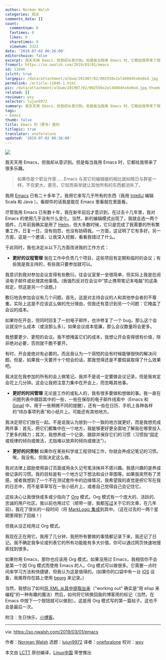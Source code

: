 ```yaml
---
author: Norman Walsh
categories: 观点
comments_data: []
count:
  commentnum: 0
  favtimes: 0
  likes: 0
  sharetimes: 0
  viewnum: 3322
date: '2019-07-02 00:26:00'
editorchoice: false
excerpt: 我天天用 Emacs，但我却从意识到。但是每当我用 Emacs 时，它都给我带来了很多乐趣。
fromurl: https://so.nwalsh.com/2019/03/01/emacs
id: 11046
islctt: true
largepic: /data/attachment/album/201907/02/002550x2ol48004hx6e0od.jpg
permalink: /article-11046-1.html
pic: /data/attachment/album/201907/02/002550x2ol48004hx6e0od.jpg.thumb.jpg
related: []
reviewer: wxy
selector: lujun9972
summary: 我天天用 Emacs，但我却从意识到。但是每当我用 Emacs 时，它都给我带来了很多乐趣。
tags:
- Emacs
thumb: false
title: Emacs 的（更多）胜利
titlepic: true
translator: oneforalone
updated: '2019-07-02 00:26:00'
---
```


![](/data/attachment/album/201907/02/002550x2ol48004hx6e0od.jpg)


我天天用 Emacs，但我却从意识到。但是每当我用 Emacs 时，它都给我带来了很多乐趣。



> 
> 如果你是个职业作家……Emacs 与其它的编辑器的相比就如皓日与群星一样。不仅更大、更亮，它轻而易举就让其他所有的东西都消失了。
> 
> 
> 


我用 [Emacs](https://en.wikipedia.org/wiki/Emacs) 已有二十多年了。我用它来写几乎所有的东西（我用 [IntelliJ](https://en.wikipedia.org/wiki/IntelliJ_IDEA) 编辑 Scala 和 Java ）。看邮件的话我是能在 Emacs 里看就在里面看。


尽管我用 Emacs 已有数十年，我在新年前后才意识到，在过去十几年里，我对 Emacs 的使用几乎没有什么变化。当然，新的编辑模式出现了，我就会选一两个插件，几年前我确实是用了 [Helm](https://emacs-helm.github.io/helm/)，但大多数时候，它只是完成了我需要的所有繁重工作，日复一日，没有抱怨，也没有妨碍我。一方面，这证明了它有多好。另一方面，这是一个邀请，让我深入挖掘，看看我错过了什么。


于此同时，我也决定从以下几方面改进我的工作方式：


* **更好的议程管理** 我在工作中负责几个项目，这些项目有定期和临时的会议；有些我是我主持的，有些我只要参加就可以。


我意识到我对参加会议变得有些敷衍。往会议室里一坐很简单，但实际上我是在阅读电子邮件或处理其他事情。(我强烈反对在会议中“禁止携带笔记本电脑”的这条规定，但这是另一个话题。)


敷衍地去参加会议有几个问题。首先，这是对主持会议的人和其他参会者的不尊重。实际上这是不应该这么做的充分理由，但我还有意识到另一个问题：它掩盖了会议的成本。


如果你在开会，但同时回复了一封电子邮件，也许修复了一个 bug，那么这个会议就没什么成本（或没那么多）。如果会议成本低廉，那么会议数量将会更多。


我想要更少、更短的会议。我不想掩盖它们的成本，我想让开会变得很有价值，除非绝对必要，否则就干脆不要开。


有时，开会是绝对有必要的。而且我认为一个简短的会有时候能够很快的解决问题。但是，如果我一天要开十个短会的话，那我觉得还是不要假装取得了什么效果吧。


我决定在我参加的所有的会上做笔记。我并不是说一定要做会议记录，但是我肯定会花上几分钟。这会让我把注意力集中在开会上，而忽略其他事。
* **更好的时间管理** 无论是工作的或私人的，我有很多要做和想做的事。我一直在问题列表中跟踪其中的一些，一些在保存的电子邮件线索中（Emacs 和 [Gmail](https://en.wikipedia.org/wiki/Gmail) 中，用于一些稍微不同的提醒），还有一些在日历、手机上各种各样的“待办事项列表”和小纸片上。可能还有其他地方。


我决定把它们放在一起。不是说我认为放到一个一致的地方就更好，而是我想完成两件事：首先，把它们都集中在一个地方，我能够更好更全面地了解我在哪里投入了更多的精力；其次，我想养成一个记录、跟踪并保存它们的习惯（习惯指“固定或规律的倾向或做法，尤指难以放弃的倾向或做法”）。
* **更好的问责制** 如果你在某些科学或工程领域工作，你就会养成记笔记的习惯。唉，我没有。但我决定这么做。


我对法律上鼓励使用装订页面或用永久记号笔涂抹并不感兴趣。我感兴趣的是养成做记录的习惯。我的目标是有一个地方记下想法和设计草图等。如果我突然有了灵感，或者我想到了一个不在测试套件中的边缘情况，我希望我的直觉是把它写在我的日志中，而不是草草写在一张小纸片上，或者自己觉得自己会记住它。


这些决心让我很快或多或少指向了 [Org](https://en.wikipedia.org/wiki/Org-mode) 模式。Org 模式有一个庞大的、活跃的、忠诚的用户社区。我以前也用过它（顺带一提，我都[写过](https://www.balisage.net/Proceedings/vol17/html/Walsh01/BalisageVol17-Walsh01.html)关于它的文章，在几年前)，我花了很长的一段时间（将 [MarkLogic 集成](https://github.com/ndw/ob-ml-marklogic/)到其中。（这在过去的一两个星期里得到了回报！）


但我从没正经用过 Org 模式。


我现在正在用它。我用了几分钟，我把所有要做的事情都记录下来，我还记了日记。我不确定我争论或列表它的所有功能能有多大价值，你可以通过网页快速地搜索找到很多。


如果你用 Emacs，那你也应该用 Org 模式。如果没用过 Emacs，我相信你不会是第一个因 Org 模式而使用 Emacs 的人。Org 模式可以做很多。它需要一点时间来学习方法和快捷键，但我认为这是值得的。(如果你的口袋中有一台 [iOS](https://en.wikipedia.org/wiki/IOS) 设备，我推荐你在路上使用 [beorg](https://beorgapp.com/) 来记录。)


当然，我想出了如何[将 XML 从其中提取出来](https://github.com/ndw/org-to-xml)（“working out” 确实是“用 elisp 来编程”的一种有趣的魔法）然后，如何将它转换回我的博客用的标记（当然，在 Emacs 中按下一个按钮就可以做到）。这是用 Org 模式写的第一篇帖子。这也不会是最后一次。


附注：生日快乐，[小博客](https://so.nwalsh.com/2017/03/01/helloWorld)。




---


via: <https://so.nwalsh.com/2019/03/01/emacs>


作者：[Norman Walsh](https://so.nwalsh.com) 选题：[lujun9972](https://github.com/lujun9972) 译者：[oneforalone](https://github.com/oneforalone) 校对：[wxy](https://github.com/wxy)


本文由 [LCTT](https://github.com/LCTT/TranslateProject) 原创编译，[Linux中国](https://linux.cn/) 荣誉推出